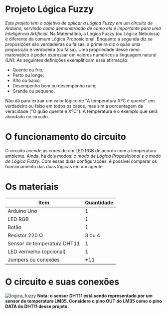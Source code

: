 # Projeto Lógica Fuzzy

*Este projeto tem o objetivo de aplicar a Lógica Fuzzy em um circuito de Arduino, servindo como demonstração de como ela é importante para uma Inteligência Artificial.* Na Matemática, a Lógica Fuzzy (ou Lógica Nebulosa) é diferente da comum Lógica Proposicional. Enquanto a segunda diz se proposições são verdadeiras ou falsas, a primeira diz o quão uma proposição é verdadeira (ou falsa). Uma propriedade desse ramo matemático é poder expressar em valores numéricos a linguagem natural (LN). As seguintes definições exemplificam essa afirmação:
- Quente ou frio;
- Perto ou longe;
- Alto ou baixo;
- Desempenho bom ou desempenho ruim;
- Grande ou pequeno.

Não dá para extrair um valor lógico de "A temperatura XºC é quente" em verdadeiro ou falso em todos os casos, mas sim a porcentagem da veracidade ("O quão quente é XºC"). A temperatura é o exemplo que será abordado no circuito.

# O funcionamento do circuito
O circuito acende as cores de um LED RGB de acordo com a temperatura ambiente. Ainda, há dois modos: *o modo de Lógica Proposicional e o modo de Lógica Fuzzy*. Com essas duas configurações, é possível comparar os funcionamento das duas lógicas em um agente.

# Os materiais

|Item|Quantidade|
| - | - |
|Arduino Uno|1|
|LED RGB|1|
|Botão|1|
|Resistor 220 Ω|3 ou 4|
|Sensor de temperatura DHT11|1|
|LED vermelho (opcional)|1|
|Jumpers ou conexões|±11|

# O circuito e suas conexões
![logica_fuzzy](https://github.com/GiovanyRezende/fuzzy_arduino/assets/111097597/e0cc3f4e-4de6-42e3-9db3-d7acf32736d4)
**Nota: o sensor DHT11 está sendo representado por um sensor de temperatura LM35. Considere o pino OUT do LM35 como o pino DATA do DHT11 desse projeto.**
